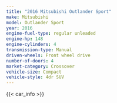 ```yaml
---
title: "2016 Mitsubishi Outlander Sport"
make: Mitsubishi
model: Outlander Sport
year: 2016
engine-fuel-type: regular unleaded
engine-hp: 148
engine-cylinders: 4
transmission-type: Manual
driven-wheels: Front wheel drive
number-of-doors: 4
market-category: Crossover
vehicle-size: Compact
vehicle-style: 4dr SUV
---
```


{{< car_info >}}
